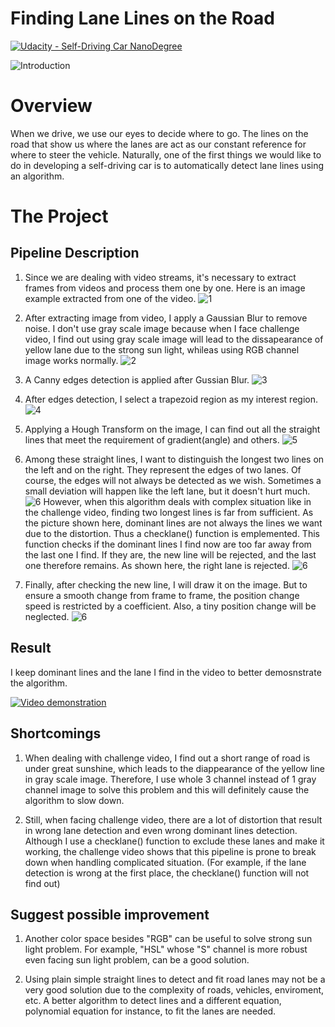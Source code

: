 # **Finding Lane Lines on the Road** 
[![Udacity - Self-Driving Car NanoDegree](https://s3.amazonaws.com/udacity-sdc/github/shield-carnd.svg)](http://www.udacity.com/drive)

![Introduction](./demonstration/Project1_0.jpg)


# Overview

When we drive, we use our eyes to decide where to go.  The lines on the road that show us where the lanes are act as our constant reference for where to steer the vehicle.  Naturally, one of the first things we would like to do in developing a self-driving car is to automatically detect lane lines using an algorithm.

# The Project

## Pipeline Description
1. Since we are dealing with video streams, it's necessary to extract frames from videos and process them one by one. Here is an image example extracted from one of the video.
![1](./demonstration/Project1_1.jpg)

2. After extracting image from video, I apply a Gaussian Blur to remove noise. I don't use gray scale image because when I face challenge video, I find out using gray scale image will lead to the dissapearance of yellow lane due to the strong sun light, whileas using RGB channel image works normally.
![2](./demonstration/Project1_2.jpg)

3. A Canny edges detection is applied after Gussian Blur.
![3](./demonstration/Project1_3.jpg)

4. After edges detection, I select a trapezoid region as my interest region.
![4](./demonstration/Project1_4.jpg)

5. Applying a Hough Transform on the image, I can find out all the straight lines that meet the requirement of gradient(angle) and others.
![5](./demonstration/Project1_5.jpg)

6. Among these straight lines, I want to distinguish the longest two lines on the left and on the right. They represent the edges of two lanes. Of course, the edges will not always be detected as we wish. Sometimes a small deviation will happen like the left lane, but it doesn't hurt much.
![6](./demonstration/Project1_6.jpg)
However, when this algorithm deals with complex situation like in the challenge video, finding two longest lines is far from sufficient. As the picture shown here, dominant lines are not always the lines we want due to the distortion. Thus a checklane() function is emplemented. This function checks if the dominant lines I find now are too far away from the last one I find. If they are, the new line will be rejected, and the last one therefore remains. As shown here, the right lane is rejected.
![6](./demonstration/Project1_7.jpg)

7. Finally, after checking the new line, I will draw it on the image. But to ensure a smooth change from frame to frame, the position change speed is restricted by a coefficient. Also, a tiny position change will be neglected.
![6](./demonstration/Project1_8.jpg)

## Result
I keep dominant lines and the lane I find in the video to better demosnstrate the algorithm.

[![Video demonstration](https://img.youtube.com/vi/6csFn21axXY/0.jpg)](https://www.youtube.com/watch?v=6csFn21axXY)

## Shortcomings
1. When dealing with challenge video, I find out a short range of road is under great sunshine, which leads to the diappearance of the yellow line in gray scale image. Therefore, I use whole 3 channel instead of 1 gray channel image to solve this problem and this will definitely cause the algorithm to slow down.

2. Still, when facing challenge video, there are a lot of distortion that result in wrong lane detection and even wrong dominant lines detection. Although I use a checklane() function to exclude these lanes and make it working, the challenge video shows that this pipeline is prone to break down when handling complicated situation. (For example, if the lane detection is wrong at the first place, the checklane() function will not find out)

## Suggest possible improvement
1. Another color space besides "RGB" can be useful to solve strong sun light problem. For example, "HSL" whose "S" channel is more robust even facing sun light problem, can be a good solution.

2. Using plain simple straight lines to detect and fit road lanes may not be a very good solution due to the complexity of roads, vehicles, enviroment, etc. A better algorithm to detect lines and a different equation, polynomial equation for instance, to fit the lanes are needed.
